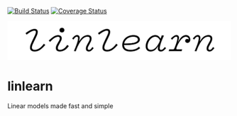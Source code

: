 [![Build Status](https://travis-ci.com/linlearn/linlearn.svg?branch=master)](https://travis-ci.com/linlearn/linlearn)
[![Coverage Status](https://coveralls.io/repos/github/linlearn/linlearn/badge.svg?branch=master)](https://coveralls.io/github/linlearn/linlearn?branch=master)

![linlearn](img/linlearn.png)

# linlearn

Linear models made fast and simple
